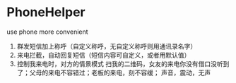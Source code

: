 PhoneHelper
===========

use phone more convenient
1. 群发短信加上称呼（自定义称呼，无自定义称呼则用通讯录名字）
2. 来电拦截，自动回复短信（短信内容可自定义，或者用默认值）
3. 控制我来电时，对方的情景模式
        扫我的二维码，女友的来电你没有借口没听到了；父母的来电不容错过；老板的来电，刻不容缓；
        声音，震动，无声

